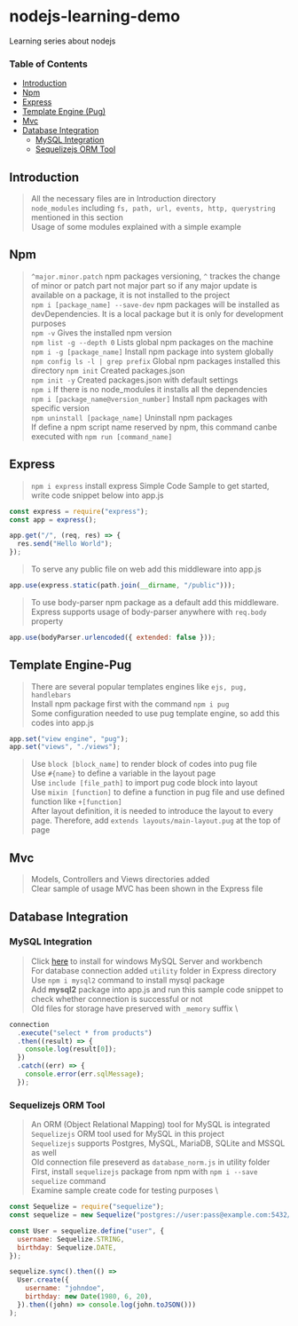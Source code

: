 # nodejs-learning-demo

Learning series about nodejs

### Table of Contents

- [Introduction](#introduction)
- [Npm](#npm)
- [Express](#express)
- [Template Engine (Pug)](#template-engine-pug)
- [Mvc](#mvc)
- [Database Integration](#database-integration)
  - [MySQL Integration](#mysql-integration)
  - [Sequelizejs ORM Tool](#sequelizejs-orm-tool)

## Introduction

> All the necessary files are in Introduction directory \
> `node_modules` including `fs, path, url, events, http, querystring` mentioned in this section \
> Usage of some modules explained with a simple example

## Npm

> `^major.minor.patch` npm packages versioning, `^` trackes the change of minor or patch part not major part so if any major update is available on a package, it is not installed to the project\
> `npm i [package_name] --save-dev` npm packages will be installed as devDependencies. It is a local package but it is only for development purposes \
> `npm -v` Gives the installed npm version \
> `npm list -g --depth 0` Lists global npm packages on the machine \
> `npm i -g [package_name]` Install npm package into system globally \
> `npm config ls -l | grep prefix` Global npm packages installed this directory
> `npm init` Created packages.json \
> `npm init -y` Created packages.json with default settings \
> `npm i` If there is no node_modules it installs all the dependencies \
> `npm i [package_name@version_number]` Install npm packages with specific version \
> `npm uninstall [package_name]` Uninstall npm packages \
> If define a npm script name reserved by npm, this command canbe executed with `npm run [command_name]`

## Express

> `npm i express` install express
> Simple Code Sample to get started, write code snippet below into app.js

```javascript
const express = require("express");
const app = express();

app.get("/", (req, res) => {
  res.send("Hello World");
});
```

> To serve any public file on web add this middleware into app.js

```javascript
app.use(express.static(path.join(__dirname, "/public")));
```

> To use body-parser npm package as a default add this middleware. Express supports usage of body-parser anywhere with `req.body` property

```javascript
app.use(bodyParser.urlencoded({ extended: false }));
```

## Template Engine-Pug

> There are several popular templates engines like `ejs, pug, handlebars` \
> Install npm package first with the command `npm i pug` \
> Some configuration needed to use pug template engine, so add this codes into app.js

```javascript
app.set("view engine", "pug");
app.set("views", "./views");
```

> Use `block [block_name]` to render block of codes into pug file \
> Use `#{name}` to define a variable in the layout page \
> Use `include [file_path]` to import pug code block into layout \
> Use `mixin [function]` to define a function in pug file and use defined function like `+[function]` \
> After layout definition, it is needed to introduce the layout to every page. Therefore, add `extends layouts/main-layout.pug` at the top of page

## Mvc

> Models, Controllers and Views directories added \
> Clear sample of usage MVC has been shown in the Express file

## Database Integration

### MySQL Integration

> Click [here](https://dev.mysql.com/downloads/installer/) to install for windows MySQL Server and workbench \
> For database connection added `utility` folder in Express directory \
> Use `npm i mysql2` command to install mysql package \
> Add **mysql2** package into app.js and run this sample code snippet to check whether connection is successful or not \
> Old files for storage have preserved with `_memory` suffix \

```javascript
connection
  .execute("select * from products")
  .then((result) => {
    console.log(result[0]);
  })
  .catch((err) => {
    console.error(err.sqlMessage);
  });
```

### Sequelizejs ORM Tool

> An ORM (Object Relational Mapping) tool for MySQL is integrated \
> `Sequelizejs` ORM tool used for MySQL in this project \
> `Sequelizejs` supports Postgres, MySQL, MariaDB, SQLite and MSSQL as well \
> Old connection file preseverd as `database_norm.js` in utility folder \
> First, install `sequelizejs` package from npm with `npm i --save sequelize` command \
> Examine sample create code for testing purposes \

```javascript
const Sequelize = require("sequelize");
const sequelize = new Sequelize("postgres://user:pass@example.com:5432/dbname");

const User = sequelize.define("user", {
  username: Sequelize.STRING,
  birthday: Sequelize.DATE,
});

sequelize.sync().then(() =>
  User.create({
    username: "johndoe",
    birthday: new Date(1980, 6, 20),
  }).then((john) => console.log(john.toJSON()))
);
```
> 
